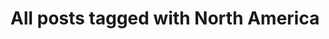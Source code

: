 ---
layout: tag
title: "All posts tagged with North America"
permalink: /weblog/tags/north-america/
taxonomy: North America
---